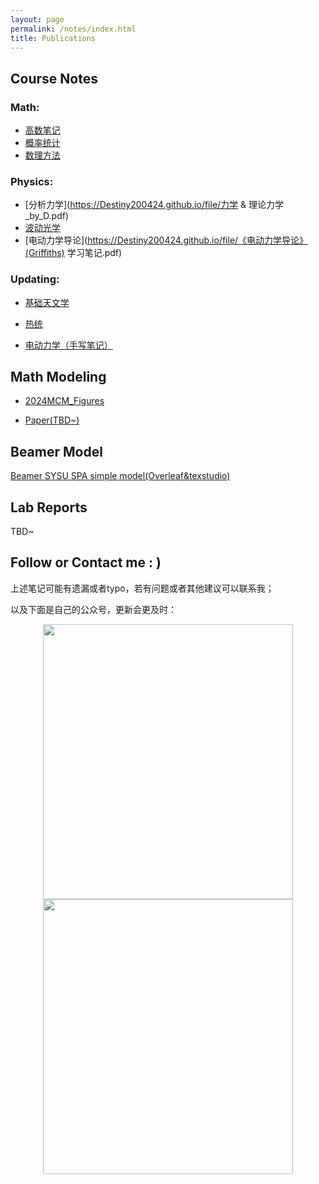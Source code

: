 ```yaml
---
layout: page
permalink: /notes/index.html
title: Publications
---
```




## Course Notes

### Math: 

- [高数笔记](https://Destiny200424.github.io/file/高数复习与CMC备考.pdf)
- [概率统计](https://Destiny200424.github.io/file/概统公式总结.pdf)
- [数理方法](https://Destiny200424.github.io/file/MMP复习.pdf)

### Physics:

- [分析力学](https://Destiny200424.github.io/file/力学 & 理论力学_by_D.pdf)
- [波动光学](https://Destiny200424.github.io/file/叶老师的波动光学与其他.pdf)
- [电动力学导论](https://Destiny200424.github.io/file/《电动力学导论》(Griffiths) 学习笔记.pdf)

### Updating:

- [基础天文学](https://Destiny200424.github.io/file/物理笔记_天文学基础.pdf)

- [热统](https://Destiny200424.github.io/file/热统笔记.pdf)

- [电动力学（手写笔记）](https://Destiny200424.github.io/file/电动力学复习.pdf)

## Math Modeling

- [2024MCM_Figures](https://Destiny200424.github.io/file/24MCM_figures.pptx)

- [Paper(TBD~)]()

## Beamer Model

[Beamer SYSU SPA simple model(Overleaf&texstudio)](https://Destiny200424.github.io/file/Beamer_SYSU_SPA_simple_model.zip)

## Lab Reports

TBD~



## Follow or Contact me : )

上述笔记可能有遗漏或者typo，若有问题或者其他建议可以联系我；

以及下面是自己的公众号，更新会更及时：

<div style="text-align:center">
    <img src="https://Destiny200424.github.io/gzh.jpg" width="400" height="440">
</div>

<div style="text-align:center">
    <img src="https://Destiny200424.github.io/wechat.jpg" width="400" height="440">
</div>
